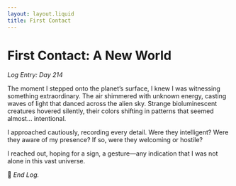 ```yaml
---
layout: layout.liquid
title: First Contact
---
```


# First Contact: A New World  

*Log Entry: Day 214*  

The moment I stepped onto the planet’s surface, I knew I was witnessing something extraordinary. The air shimmered with unknown energy, casting waves of light that danced across the alien sky. Strange bioluminescent creatures hovered silently, their colors shifting in patterns that seemed almost… intentional.  

I approached cautiously, recording every detail. Were they intelligent? Were they aware of my presence? If so, were they welcoming or hostile?  

I reached out, hoping for a sign, a gesture—any indication that I was not alone in this vast universe.  

🚀 *End Log.*  
